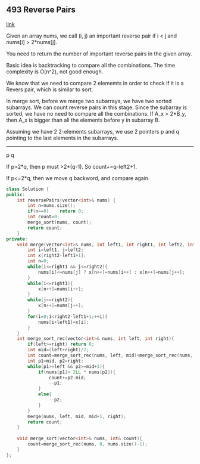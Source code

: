 ## 493 Reverse Pairs

[link](https://leetcode.com/problems/reverse-pairs/)

Given an array nums, we call (i, j) an important reverse pair if i < j and nums[i] > 2*nums[j].

You need to return the number of important reverse pairs in the given array.

Basic idea is backtracking to compare all the combinations. The time complexity is O(n^2), not good enough.

We know that we need to compare 2 elememts in order to check if it is a Revers pair, which is similar to sort.

In merge sort, before we merge two subarrays, we have two sorted subarrays. We can count reverse pairs in this stage. Since the subarray is sorted, we have no need to compare all the combinations. If A_x > 2*B_y, then A_x is bigger than all the elements before y in subarray B.

Assuming we have 2 2-elements subarrays, we use 2 pointers p and q pointing to the last elements in the subarrays.

_ _    _ _

  p      q

If p\>2\*q, then p must \>2\*(q-1). So count+=q-left2+1.

If p<=2\*q, then we move q backword, and compare again.

```cpp
class Solution {
public:
    int reversePairs(vector<int>& nums) {
        int n=nums.size();
        if(n==0)    return 0;
        int count=0;
        merge_sort(nums, count);
        return count;
    }
private:
    void merge(vector<int>& nums, int left1, int right1, int left2, int right2){
        int i=left1, j=left2;
        int x[right2-left1+1];
        int n=0;
        while(i<=right1 && j<=right2){
            nums[i]<=nums[j] ? x[n++]=nums[i++] : x[n++]=nums[j++];
        }
        while(i<=right1){
            x[n++]=nums[i++];
        }
        while(j<=right2){
            x[n++]=nums[j++];
        }
        for(i=0;i<right2-left1+1;++i){
            nums[i+left1]=x[i];
        }
    }
    int merge_sort_rec(vector<int>& nums, int left, int right){
        if(left>=right) return 0;
        int mid=(left+right)/2;
        int count=merge_sort_rec(nums, left, mid)+merge_sort_rec(nums, mid+1, right);
        int p1=mid, p2=right;
        while(p1>=left && p2>=mid+1){
            if(nums[p1]> 2LL * nums[p2]){
                count+=p2-mid;
                --p1;
            }
            else{
                --p2;
            }
        }
        merge(nums, left, mid, mid+1, right);
        return count;
    }
    
    void merge_sort(vector<int>& nums, int& count){
        count=merge_sort_rec(nums, 0, nums.size()-1);
    }
};
```
